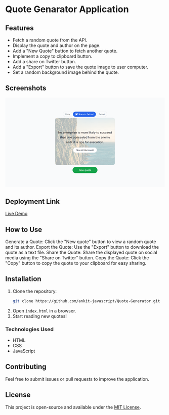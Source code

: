 # Quote Genarator Application

## Features

- Fetch a random quote from the API.
- Display the quote and author on the page.
- Add a "New Quote" button to fetch another quote.
- Implement a copy to clipboard button.
- Add a share on Twitter button.
- Add a "Export" button to save the quote image to user computer.
- Set a random background image behind the quote.

## Screenshots
![Quote Genarator Thumbnail](image.png)

## Deployment Link
[Live Demo](https://quote-generator-yh6r.onrender.com)

## How to Use
Generate a Quote: Click the "New quote" button to view a random quote and its author.
Export the Quote: Use the "Export" button to download the quote as a text file.
Share the Quote: Share the displayed quote on social media using the "Share on Twitter" button.
Copy the Quote: Click the "Copy" button to copy the quote to your clipboard for easy sharing.

## Installation

1. Clone the repository:
   ```sh
   git clone https://github.com/ankit-javascript/Quote-Generator.git
   ```
2. Open `index.html` in a browser.
3. Start reading new quotes!

### Technologies Used
- HTML
- CSS
- JavaScript

## Contributing
Feel free to submit issues or pull requests to improve the application.

## License
This project is open-source and available under the [MIT License](LICENSE).
